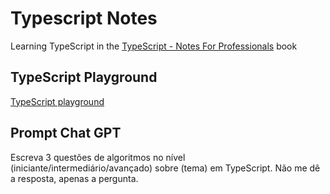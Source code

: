# Typescript Notes

Learning TypeScript in the [TypeScript - Notes For Professionals](https://books.goalkicker.com/TypeScriptBook2/) book

## TypeScript Playground

[TypeScript playground](https://www.typescriptlang.org/play/)

## Prompt Chat GPT

Escreva 3 questões de algoritmos no nível (iniciante/intermediário/avançado) sobre (tema) em TypeScript. Não me dê a resposta, apenas a pergunta.
